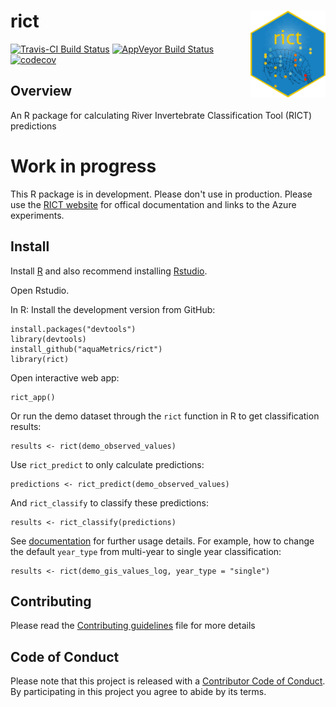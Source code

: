 # rict <img src='inst/extdat/images/rict-logo.png' align="right" height="139" />

[![Travis-CI Build Status](https://travis-ci.org/aquaMetrics/rict.svg?branch=master)](https://travis-ci.org/aquaMetrics/rict)
[![AppVeyor Build Status](https://ci.appveyor.com/api/projects/status/github/aquaMetrics/rict?branch=master&svg=true)](https://ci.appveyor.com/project/ecodata1/rict/branch/master)
[![codecov](https://codecov.io/gh/aquaMetrics/rict/branch/master/graph/badge.svg)](https://codecov.io/gh/aquaMetrics/rict)

## Overview

An R package for calculating River Invertebrate Classification Tool (RICT) predictions

# Work in progress

This R package is in development. Please don't use in production. Please use
the [RICT
website](https://www.fba.org.uk/FBA/Discover-and-Learn/Projects/RIVPACS-RICT/Public/Discover-and-Learn/Projects/RIVPACS-RICT-Landing-Page.aspx?hkey=72b27a8b-d566-4bab-b863-ca39545226ae)
for offical documentation and links to the Azure experiments.

## Install

Install [R](rstats.org/install) and also recommend installing [Rstudio](rstudio.com/install).

Open Rstudio.
  
In R: Install the development version from GitHub:
```
install.packages("devtools")
library(devtools)
install_github("aquaMetrics/rict")
library(rict)
```

Open interactive web app:

```
rict_app()
```
Or run the demo dataset through the `rict` function in R to get classification results:

```
results <- rict(demo_observed_values)
```
Use `rict_predict` to only calculate predictions:

```
predictions <- rict_predict(demo_observed_values)
```
And `rict_classify` to classify these predictions:

```
results <- rict_classify(predictions)
```
See [documentation](https://aquametrics.github.io/rict/) for further usage details. For example, how to change the default `year_type` from multi-year to single year classification:

```
results <- rict(demo_gis_values_log, year_type = "single")
```
## Contributing 

Please read the [Contributing guidelines](CONTRIBUTING.md) file for more details 

## Code of Conduct

Please note that this project is released with a [Contributor Code of Conduct](CONDUCT.md). By participating in this project you agree to abide by its terms.